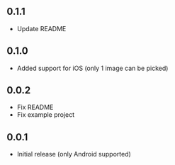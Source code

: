 ## 0.1.1

* Update README

## 0.1.0

* Added support for iOS (only 1 image can be picked)

## 0.0.2

* Fix README
* Fix example project

## 0.0.1

* Initial release (only Android supported)
